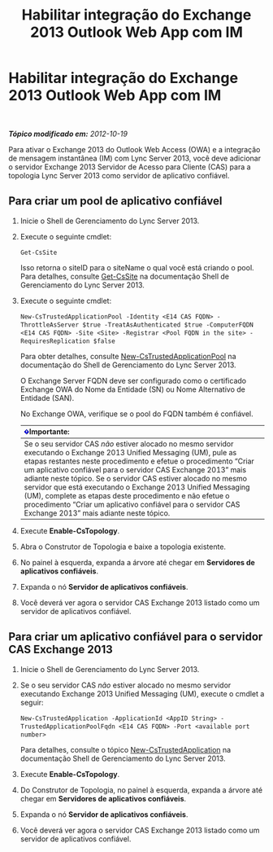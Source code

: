 ﻿---
title: Habilitar integração do Exchange 2013 Outlook Web App com IM
TOCTitle: Habilitar integração do Exchange 2013 Outlook Web App com IM
ms:assetid: 44d08cf0-b17d-46e1-a4f0-fcc2fe96a958
ms:mtpsurl: https://technet.microsoft.com/pt-br/library/JJ204857(v=OCS.15)
ms:contentKeyID: 49306549
ms.date: 05/19/2016
mtps_version: v=OCS.15
ms.translationtype: HT
---

# Habilitar integração do Exchange 2013 Outlook Web App com IM

 

_**Tópico modificado em:** 2012-10-19_

Para ativar o Exchange 2013 do Outlook Web Access (OWA) e a integração de mensagem instantânea (IM) com Lync Server 2013, você deve adicionar o servidor Exchange 2013 Servidor de Acesso para Cliente (CAS) para a topologia Lync Server 2013 como servidor de aplicativo confiável.

## Para criar um pool de aplicativo confiável

1.  Inicie o Shell de Gerenciamento do Lync Server 2013.

2.  Execute o seguinte cmdlet:
    
        Get-CsSite
    
    Isso retorna o siteID para o siteName o qual você está criando o pool. Para detalhes, consulte [Get-CsSite](get-cssite.md) na documentação Shell de Gerenciamento do Lync Server 2013.

3.  Execute o seguinte cmdlet:
    
        New-CsTrustedApplicationPool -Identity <E14 CAS FQDN> -ThrottleAsServer $true -TreatAsAuthenticated $true -ComputerFQDN <E14 CAS FQDN> -Site <Site> -Registrar <Pool FQDN in the site> -RequiresReplication $false
    
    Para obter detalhes, consulte [New-CsTrustedApplicationPool](new-cstrustedapplicationpool.md) na documentação do Shell de Gerenciamento do Lync Server 2013.
    
    O Exchange Server FQDN deve ser configurado como o certificado Exchange OWA do Nome da Entidade (SN) ou Nome Alternativo de Entidade (SAN).
    
    No Exchange OWA, verifique se o pool do FQDN também é confiável.
    
    <table>
    <thead>
    <tr class="header">
    <th><img src="images/Gg425939.important(OCS.15).gif" title="important" alt="important" />Importante:</th>
    </tr>
    </thead>
    <tbody>
    <tr class="odd">
    <td>Se o seu servidor CAS <em>não</em> estiver alocado no mesmo servidor executando o Exchange 2013 Unified Messaging (UM), pule as etapas restantes neste procedimento e efetue o procedimento “Criar um aplicativo confiável para o servidor CAS Exchange 2013” mais adiante neste tópico. Se o servidor CAS estiver alocado no mesmo servidor que está executando o Exchange 2013 Unified Messaging (UM), complete as etapas deste procedimento e não efetue o procedimento “Criar um aplicativo confiável para o servidor CAS Exchange 2013” mais adiante neste tópico.</td>
    </tr>
    </tbody>
    </table>


4.  Execute **Enable-CsTopology**.

5.  Abra o Construtor de Topologia e baixe a topologia existente.

6.  No painel à esquerda, expanda a árvore até chegar em **Servidores de aplicativos confiáveis**.

7.  Expanda o nó **Servidor de aplicativos confiáveis**.

8.  Você deverá ver agora o servidor CAS Exchange 2013 listado como um servidor de aplicativos confiável.

## Para criar um aplicativo confiável para o servidor CAS Exchange 2013

1.  Inicie o Shell de Gerenciamento do Lync Server 2013.

2.  Se o seu servidor CAS *não* estiver alocado no mesmo servidor executando Exchange 2013 Unified Messaging (UM), execute o cmdlet a seguir:
    
        New-CsTrustedApplication -ApplicationId <AppID String> -TrustedApplicationPoolFqdn <E14 CAS FQDN> -Port <available port number>
    
    Para detalhes, consulte o tópico [New-CsTrustedApplication](new-cstrustedapplication.md) na documentação Shell de Gerenciamento do Lync Server 2013.

3.  Execute **Enable-CsTopology**.

4.  Do Construtor de Topologia, no painel à esquerda, expanda a árvore até chegar em **Servidores de aplicativos confiáveis**.

5.  Expanda o nó **Servidor de aplicativos confiáveis**.

6.  Você deverá ver agora o servidor CAS Exchange 2013 listado como um servidor de aplicativos confiável.

